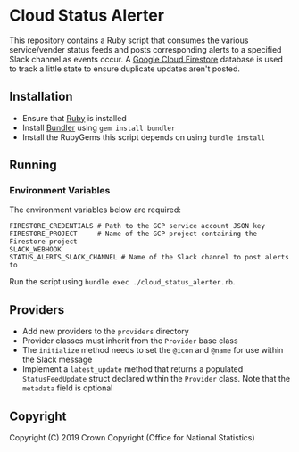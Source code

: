 # Cloud Status Alerter
This repository contains a Ruby script that consumes the various service/vender status feeds and posts corresponding alerts to a specified Slack channel as events occur. A [Google Cloud Firestore](https://firebase.google.com/docs/firestore/) database is used to track a little state to ensure duplicate updates aren't posted.

## Installation
* Ensure that [Ruby](https://www.ruby-lang.org/en/downloads/) is installed
* Install [Bundler](https://bundler.io/) using `gem install bundler`
* Install the RubyGems this script depends on using `bundle install`

## Running
### Environment Variables
The environment variables below are required:

```
FIRESTORE_CREDENTIALS # Path to the GCP service account JSON key
FIRESTORE_PROJECT     # Name of the GCP project containing the Firestore project
SLACK_WEBHOOK
STATUS_ALERTS_SLACK_CHANNEL # Name of the Slack channel to post alerts to
```

Run the script using `bundle exec ./cloud_status_alerter.rb`.

## Providers
* Add new providers to the `providers` directory
* Provider classes must inherit from the `Provider` base class
* The `initialize` method needs to set the `@icon` and `@name` for use within the Slack message
* Implement a `latest_update` method that returns a populated `StatusFeedUpdate` struct declared within the `Provider` class. Note that the `metadata` field is optional

## Copyright
Copyright (C) 2019 Crown Copyright (Office for National Statistics)